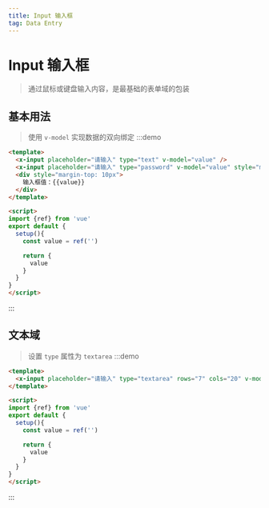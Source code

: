```yaml
---
title: Input 输入框
tag: Data Entry
---
```


# Input 输入框
> 通过鼠标或键盘输入内容，是最基础的表单域的包装


## 基本用法
> 使用 `v-model` 实现数据的双向绑定
:::demo
```html
<template>
  <x-input placeholder="请输入" type="text" v-model="value" />
  <x-input placeholder="请输入" type="password" v-model="value" style="margin-left:5px" />
  <div style="margin-top: 10px">
    输入框值：{{value}}
  </div>
</template>

<script>
import {ref} from 'vue'
export default {
  setup(){
    const value = ref('')

    return {
      value
    }
  }
}
</script>
```
:::


## 文本域
> 设置 `type` 属性为 `textarea`
:::demo
```html
<template>
  <x-input placeholder="请输入" type="textarea" rows="7" cols="20" v-model="value" />
</template>

<script>
import {ref} from 'vue'
export default {
  setup(){
    const value = ref('')

    return {
      value
    }
  }
}
</script>
```
:::